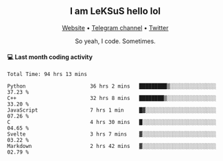<h2 align="center">I am LeKSuS hello lol</h2>
<div align="center">
  <a href="https://leksus.net">Website</a> •
  <a href="https://t.me/leksus_was_here">Telegram channel</a> •
  <a href="https://twitter.com/___LeKSuS___">Twitter</a>
</div>
<p align="center">So yeah, I code. Sometimes.</p>

#### :computer: Last month coding activity
<!--START_SECTION:waka-->

```text
Total Time: 94 hrs 13 mins

Python                     36 hrs 2 mins   █████████▒░░░░░░░░░░░░░░░   37.23 %
C++                        32 hrs 8 mins   ████████▒░░░░░░░░░░░░░░░░   33.20 %
JavaScript                 7 hrs 1 min     █▓░░░░░░░░░░░░░░░░░░░░░░░   07.26 %
C                          4 hrs 30 mins   █░░░░░░░░░░░░░░░░░░░░░░░░   04.65 %
Svelte                     3 hrs 7 mins    ▓░░░░░░░░░░░░░░░░░░░░░░░░   03.22 %
Markdown                   2 hrs 42 mins   ▓░░░░░░░░░░░░░░░░░░░░░░░░   02.79 %
```

<!--END_SECTION:waka-->

<!-- flag{4_l0t_0f_1nter35t1ng_th1ng5_4r3_1n_publ1c_d0m41n} -->
